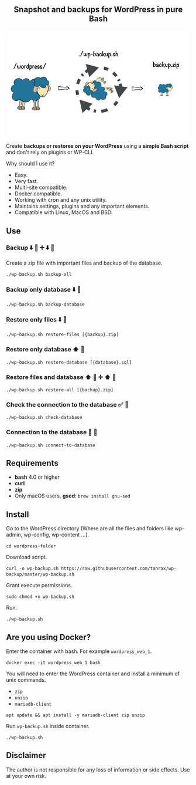 <h2 align="center">
Snapshot and backups for WordPress in pure Bash 
</h2>

![Description](media/hero.png)

Create **backups or restores on your WordPress** using a **simple Bash script** and don't rely on plugins or WP-CLI.

Why should I use it?

- Easy.
- Very fast.
- Multi-site compatible.
- Docker compatible.
- Working with cron and any unix utility.
- Maintains settings, plugins and any important elements.
- Compatible with Linux, MacOS and BSD.

## Use

### Backup ⬇️ 📁 ➕ ⬇️ 📓

Create a zip file with important files and backup of the database.

``` shell
./wp-backup.sh backup-all
```

### Backup only database ⬇️ 📓

``` shell
./wp-backup.sh backup-database
```

### Restore only files ⬇️ 📁
 
``` shell
./wp-backup.sh restore-files [{backup}.zip]
```

### Restore only database ⬆️ 📓

``` shell
./wp-backup.sh restore-database [{database}.sql]
```

### Restore files and database ⬆️ 📁 ➕ ⬆️ 📓

``` shell
./wp-backup.sh restore-all [{backup}.zip]
```

### Check the connection to the database ✅ 📓

``` shell
./wp-backup.sh check-database
```

### Connection to the database 🔌 📓

``` shell
./wp-backup.sh connect-to-database
```

## Requirements 

- **bash** 4.0 or higher
- **curl**
- **zip**
- Only macOS users, **gsed**: `brew install gnu-sed`

## Install

Go to the WordPress directory (Where are all the files and folders like wp-admin, wp-config, wp-content ...).

``` shell
cd wordpress-folder
```

Download script.

``` shell
curl -o wp-backup.sh https://raw.githubusercontent.com/tanrax/wp-backup/master/wp-backup.sh
```

Grant execute permissions.

``` shell
sudo chmod +x wp-backup.sh
```

Run.

``` shell
./wp-backup.sh
```

## Are you using Docker?

Enter the container with bash. For example `wordpress_web_1`.

``` shell
docker exec -it wordpress_web_1 bash
```

You will need to enter the WordPress container and install a minimum of unix commands.

- `zip`
- `unzip`
- `mariadb-client`

``` shell
apt update && apt install -y mariadb-client zip unzip
```

Run `wp-backup.sh` inside container.

``` shell
./wp-backup.sh
```

## Disclaimer

The author is not responsible for any loss of information or side effects. Use at your own risk.
